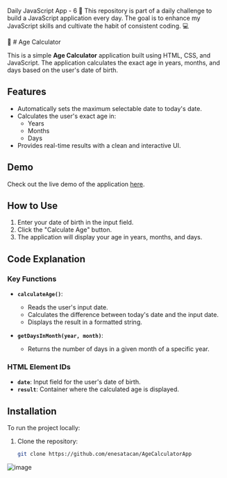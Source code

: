 Daily JavaScript App - 6 🚀
This repository is part of a daily challenge to build a JavaScript application every day. The goal is to enhance my JavaScript skills and cultivate the habit of consistent coding. 💻

🎉 # Age Calculator

This is a simple **Age Calculator** application built using HTML, CSS, and JavaScript. The application calculates the exact age in years, months, and days based on the user's date of birth.

## Features

- Automatically sets the maximum selectable date to today's date.
- Calculates the user's exact age in:
  - Years
  - Months
  - Days
- Provides real-time results with a clean and interactive UI.

## Demo

Check out the live demo of the application [here](#).

## How to Use

1. Enter your date of birth in the input field.
2. Click the "Calculate Age" button.
3. The application will display your age in years, months, and days.

## Code Explanation

### Key Functions

- **`calculateAge()`**:
  - Reads the user's input date.
  - Calculates the difference between today's date and the input date.
  - Displays the result in a formatted string.

- **`getDaysInMonth(year, month)`**:
  - Returns the number of days in a given month of a specific year.

### HTML Element IDs

- **`date`**: Input field for the user's date of birth.
- **`result`**: Container where the calculated age is displayed.

## Installation

To run the project locally:

1. Clone the repository:
   ```bash
   git clone https://github.com/enesatacan/AgeCalculatorApp


![image](https://github.com/user-attachments/assets/6744fb74-f658-4dd7-abe7-e06a29f50aec)
